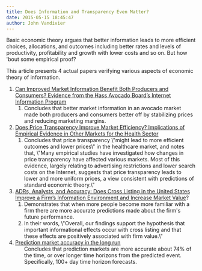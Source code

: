 ```yaml
---
title: Does Information and Transparency Even Matter?
date: 2015-05-15 18:45:47
author: John Vandivier
---
```




Basic economic theory argues that better information leads to more efficient choices, allocations, and outcomes including better rates and levels of productivity, profitability and growth with lower costs and so on. But how 'bout some empirical proof?

This article presents 4 actual papers verifying various aspects of economic theory of information.
<ol>
	<li><a href=\"http://giannini.ucop.edu/media/are-update/files/articles/v13n4_2.pdf\">Can Improved Market Information Benefit Both Producers and Consumers? Evidence from the Hass Avocado Board’s Internet Information Program</a>
<ol>
	<li>Concludes that better market information in an avocado market made both producers and consumers better off by stabilizing prices and reducing marketing margins.</li>
</ol>
</li>
	<li><a href=\"https://www.fas.org/sgp/crs/secrecy/RL34101.pdf\">Does Price Transparency Improve Market Efficiency? Implications of Empirical Evidence in Other Markets for the Health Sector</a>
<ol>
	<li>Concludes that price transparency \"might lead to more efficient outcomes and lower prices\" in the healthcare market, and notes that, \"Many empirical studies have investigated how changes in price transparency have affected various markets. Most of this evidence, largely relating to advertising restrictions and lower search costs on the Internet, suggests that price transparency leads to lower and more uniform prices, a view consistent with predictions of standard economic theory.\"</li>
</ol>
</li>
	<li><a href=\"http://public.kenan-flagler.unc.edu/faculty/langm/Publications/ADRs_Analysts___Accuracy.pdf\">ADRs, Analysts, and Accuracy: Does Cross Listing in the United States Improve a Firm’s Information Environment and Increase Market Value</a>?
<ol>
	<li>Demonstrates that when more people become more familiar with a firm there are more accurate predictions made about the firm's future performance.</li>
	<li>In their words, \"Overall, our findings support the hypothesis that important informational effects occur with cross listing and that these effects are positively associated with firm value.\"</li>
</ol>
</li>
	<li><a href=\"http://www.sciencedirect.com/science/article/pii/S0169207008000320\">Prediction market accuracy in the long run</a>
<ol>Concludes that prediction markets are more accurate about 74% of the time, or over longer time horizons from the predicted event. Specifically, 100+ day time horizon forecasts.</ol>
</li>
</ol>
